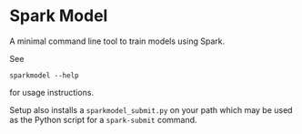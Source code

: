 # Spark Model

A minimal command line tool to train models using Spark.

See

    sparkmodel --help

for usage instructions.

Setup also installs a `sparkmodel_submit.py` on your path which may be used as the Python script for a
`spark-submit` command.
